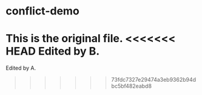 # conflict-demo
This is the original file.
<<<<<<< HEAD
Edited by B.
=======
Edited by A.
>>>>>>> 73fdc7327e29474a3eb9362b94dbc5bf482eabd8
